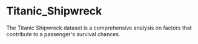 # Titanic_Shipwreck
The Titanic Shipwreck  dataset is a comprehensive analysis on factors that contribute to a passenger's survival chances.
